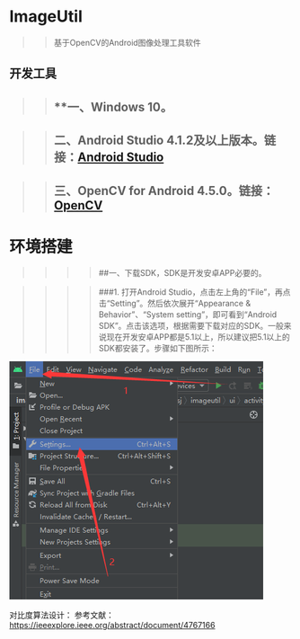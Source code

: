 # ImageUtil
>>基于OpenCV的Android图像处理工具软件

## 开发工具

>>## **一、Windows 10。

>>## 二、Android Studio 4.1.2及以上版本。链接：[Android Studio](https://developer.android.google.cn/studio/)

>>## 三、OpenCV for Android 4.5.0。链接：[OpenCV](https://sourceforge.net/projects/opencvlibrary/files/4.5.0/opencv-4.5.0-android-sdk.zip/download)

# 环境搭建

>>>>##一、下载SDK，SDK是开发安卓APP必要的。

>>>>###1. 打开Android Studio，点击左上角的“File”，再点击“Setting”。然后依次展开“Appearance & Behavior”、“System setting”，即可看到“Android SDK”。点击该选项，根据需要下载对应的SDK。一般来说现在开发安卓APP都是5.1以上，所以建议把5.1以上的SDK都安装了。步骤如下图所示：

![SDK安装](https://github.com/AivenLi/ImageUtil/blob/main/document/image/sdk_1.png "SDK安装步骤")

对比度算法设计：
	参考文献：https://ieeexplore.ieee.org/abstract/document/4767166
